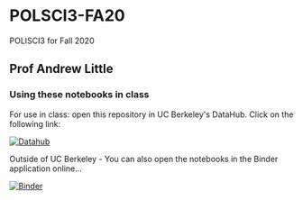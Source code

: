 # POLSCI3-FA20
POLISCI3 for Fall 2020

## Prof Andrew Little


### Using these notebooks in class

For use in class: open this repository in UC Berkeley's DataHub.  Click on the following link:

 [![Datahub](https://img.shields.io/badge/Launch-UCB%20Datahub-blue.svg)](https://datahub.berkeley.edu/hub/user-redirect/git-pull?repo=https://github.com/ds-modules/POLSCI3-FA20)
 
 Outside of UC Berkeley - You can also open the notebooks in the Binder application online...

[![Binder](https://mybinder.org/badge_logo.svg)](https://mybinder.org/v2/gh/ds-modules/POLSCI3-FA20/master)

